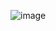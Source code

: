 ![image](https://user-images.githubusercontent.com/59744515/193130788-5eb3985a-18cf-4ae3-ad59-ff532c1f2d0a.png)
